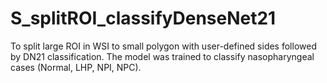 # S_splitROI_classifyDenseNet21
To split large ROI in WSI to small polygon with user-defined sides followed by DN21 classification. The model was trained to classify nasopharyngeal cases (Normal, LHP, NPI, NPC).
